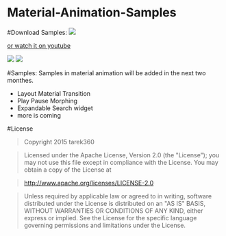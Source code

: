 # Material-Animation-Samples


#Download Samples:
[![](http://s25.postimg.org/l7tmfhxy7/get_it_on_google_play.jpg)](https://play.google.com/store/apps/details?id=com.tarek360.aimationcourse)

[or watch it on youtube](https://youtu.be/Yo0izprt7a4)



[![](https://github.com/tarek360/Material-Animation-Samples/raw/master/layout_transition.gif)](https://youtu.be/Yo0izprt7a4) [![](https://github.com/tarek360/Material-Animation-Samples/raw/master/play_pause.gif)](https://www.youtube.com/watch?v=UFdV7qysyZQ)

#Samples:
Samples in material animation will be added in the next two monthes.
- Layout Material Transition
- Play Pause Morphing
- Expandable Search widget
- more is coming

#License

>Copyright 2015 tarek360

>Licensed under the Apache License, Version 2.0 (the "License");
you may not use this file except in compliance with the License.
You may obtain a copy of the License at

>   http://www.apache.org/licenses/LICENSE-2.0

>Unless required by applicable law or agreed to in writing, software
distributed under the License is distributed on an "AS IS" BASIS,
WITHOUT WARRANTIES OR CONDITIONS OF ANY KIND, either express or implied.
See the License for the specific language governing permissions and
limitations under the License.
